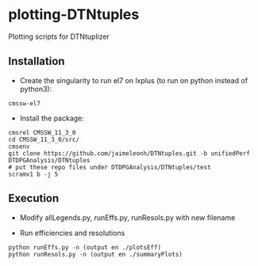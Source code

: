 # plotting-DTNtuples
Plotting scripts for DTNtuplizer

## Installation

* Create the singularity to run el7 on lxplus (to run on python instead of python3):
```
cmssw-el7
```

* Install the package:
```
cmsrel CMSSW_11_3_0
cd CMSSW_11_3_0/src/
cmsenv
git clone https://github.com/jaimeleonh/DTNtuples.git -b unifiedPerf DTDPGAnalysis/DTNtuples
# put these repo files under DTDPGAnalysis/DTNtuples/test
scramv1 b -j 5
```

## Execution
* Modify allLegends.py, runEffs.py, runResols.py with new filename

* Run efficiencies and resolutions
```
python runEffs.py -n (output en ./plotsEff)
python runResols.py -n (output en ./summaryPlots)
```
